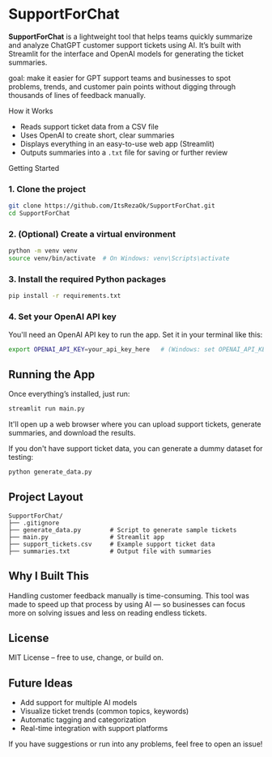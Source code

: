 # SupportForChat

**SupportForChat** is a lightweight tool that helps teams quickly summarize and analyze ChatGPT customer support tickets using AI.
It’s built with Streamlit for the interface and OpenAI models for generating the ticket summaries.

goal: make it easier for GPT support teams and businesses to spot problems, trends, and customer pain points without digging through thousands of lines of feedback manually.


How it Works

- Reads support ticket data from a CSV file
- Uses OpenAI to create short, clear summaries
- Displays everything in an easy-to-use web app (Streamlit)
- Outputs summaries into a `.txt` file for saving or further review


Getting Started

### 1. Clone the project
```bash
git clone https://github.com/ItsRezaOk/SupportForChat.git
cd SupportForChat
```

### 2. (Optional) Create a virtual environment
```bash
python -m venv venv
source venv/bin/activate  # On Windows: venv\Scripts\activate
```

### 3. Install the required Python packages
```bash
pip install -r requirements.txt
```

### 4. Set your OpenAI API key
You'll need an OpenAI API key to run the app. Set it in your terminal like this:
```bash
export OPENAI_API_KEY=your_api_key_here   # (Windows: set OPENAI_API_KEY=your_api_key_here)
```



## Running the App

Once everything’s installed, just run:
```bash
streamlit run main.py
```
It'll open up a web browser where you can upload support tickets, generate summaries, and download the results.

If you don't have support ticket data, you can generate a dummy dataset for testing:
```bash
python generate_data.py
```


## Project Layout

```
SupportForChat/
├── .gitignore
├── generate_data.py        # Script to generate sample tickets
├── main.py                 # Streamlit app
├── support_tickets.csv     # Example support ticket data
├── summaries.txt           # Output file with summaries
```



## Why I Built This

Handling customer feedback manually is time-consuming.
This tool was made to speed up that process by using AI — so businesses can focus more on solving issues and less on reading endless tickets.



## License

MIT License – free to use, change, or build on.



## Future Ideas

- Add support for multiple AI models
- Visualize ticket trends (common topics, keywords)
- Automatic tagging and categorization
- Real-time integration with support platforms


If you have suggestions or run into any problems, feel free to open an issue!

